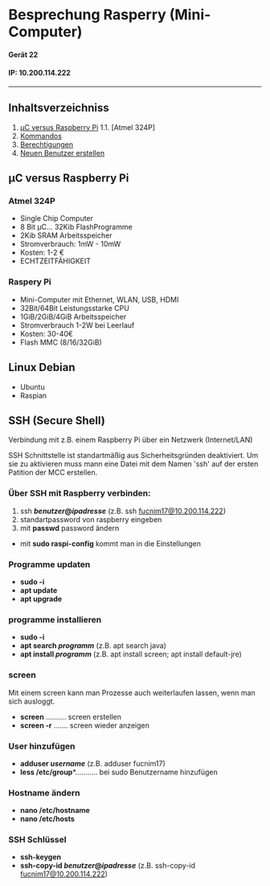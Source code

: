 # Besprechung Rasperry (Mini-Computer)      
#### Gerät 22
#### IP: 10.200.114.222 
-----------------------------------------------------------
## Inhaltsverzeichniss

1. [µC versus Raspberry Pi](#µcversusraspberrypi)
1.1. [Atmel 324P]
1. [Kommandos](#kommandos)
1. [Berechtigungen](#berechtigungen)
1. [Neuen Benutzer erstellen](#neuen-benutzer-erstellen)

## µC versus Raspberry Pi
### Atmel 324P
* Single Chip Computer
* 8 Bit µC... 32Kib FlashProgramme
* 2Kib SRAM Arbeitsspeicher
* Stromverbrauch: 1mW - 10mW
* Kosten: 1-2 €
* ECHTZEITFÄHIGKEIT

### Raspery Pi
* Mini-Computer mit Ethernet, WLAN, USB, HDMI
* 32Bit/64Bit Leistungsstarke CPU
* 1GiB/2GiB/4GiB Arbeitsspeicher
* Stromverbrauch 1-2W bei Leerlauf
* Kosten: 30-40€
* Flash MMC (8/16/32GiB)

## Linux Debian
* Ubuntu
* Raspian

## SSH (Secure Shell)
Verbindung mit z.B. einem Raspberry Pi über ein Netzwerk (Internet/LAN)

SSH Schnittstelle ist standartmäßig aus Sicherheitsgründen deaktiviert. Um sie zu aktivieren muss mann eine Datei mit dem Namen 'ssh' auf der ersten Patition der MCC erstellen.

### Über SSH mit Raspberry verbinden:
1. ssh ***benutzer*@*ipadresse*** (z.B. ssh fucnim17@10.200.114.222)
1. standartpassword von raspberry eingeben
1. mit **passwd** password ändern

* mit **sudo raspi-config** kommt man in die Einstellungen

### Programme updaten
* **sudo -i**
* **apt update**
* **apt upgrade**

### programme installieren
* **sudo -i**
* **apt search *programm*** (z.B. apt search java)
* **apt install *programm*** (z.B. apt install screen; apt install default-jre)

### screen
Mit einem screen kann man Prozesse auch weiterlaufen lassen, wenn man sich ausloggt.
* **screen** .......... screen erstellen
* **screen -r** ....... screen wieder anzeigen

### User hinzufügen
* **adduser *username*** (z.B. adduser fucnim17)
* **less /etc/group***........... bei sudo Benutzername hinzufügen

### Hostname ändern
* **nano /etc/hostname**
* **nano /etc/hosts**

### SSH Schlüssel
* **ssh-keygen**
* **ssh-copy-id *benutzer*@*ipadresse*** (z.B. ssh-copy-id fucnim17@10.200.114.222)
